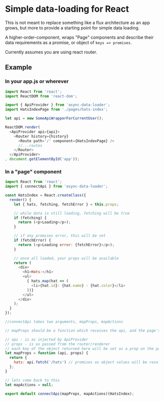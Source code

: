 # Simple data-loading for React

This is not meant to replace something like a flux architecture as an app grows, but more to provide a starting point for simple data loading.

A higher-order-component, wraps "Page" components and describe their data requirements as a promise, or object of `keys => promises`.

Currently assumes you are using react router.

## Example

### In your app.js or wherever

```javascript
import React from 'react';
import ReactDOM from 'react-dom';

import { ApiProvider } from 'async-data-loader';
import HatsIndexPage from './pages/hats-index';

let api = new SomeApiWrapperForCurrentUser();

ReactDOM.render(
  <ApiProvider api={api}>
    <Router history={history}
      <Route path='/' component={HatsIndexPage} />
      //...routes
    </Router>
  </ApiProvider>
, document.getElementById('app'));
```

### In a "page" component

```javascript
import React from 'react';
import { connectApi } from 'async-data-loader';

const HatsIndex = React.createClass({
  render() {
    let { hats, fetching, fetchError } = this.props;

    // while data is still loading, fetching will be true
    if (fetching) {
      return (<p>Loading</p>);
    }

    // if any promises error, this will be set
    if (fetchError) {
      return (<p>Loading error: {fetchError}</p>);
    }

    // once all loaded, your props will be available
    return (
      <div>
        <h1>Hats:</h1>
        <ul>
          { hats.map(hat => (
            <li>{hat.id}: {hat.name} - {hat.color}</li>
          ))}
        </ul>
      </div>
    );
  }
});

//connectApi takes two arguments, mapProps, mapActions

// mapProps should be a function which receives the api, and the page's original props, and returns a promise of an object, or an object of promises, for the data to load:

// api - is as injected by ApiProvider
// props - is as passed from the router/renderer
// each key of the object returned here will be set as a prop on the page, once promises have resolved
let mapProps = function (api, props) {
  return {
    hats: api.fetch('/hats') // promises as object values will be resolved before being passed as props
  };
}

// lets come back to this
let mapActions = null;

export default connectApi(mapProps, mapActions)(HatsIndex);
```
